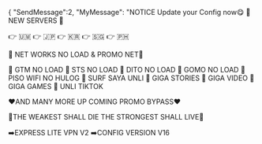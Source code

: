 { "SendMessage":2, "MyMessage": "NOTICE Update your Config now😋 💯 NEW  SERVERS 💯

👉 🇺🇲
👉 🇯🇵
👉 🇰🇷
👉 🇸🇬
👉 🇵🇭

💯 NET WORKS NO LOAD & PROMO NET💯

🤩 GTM NO LOAD
🤩 STS NO LOAD
🤩 DITO NO LOAD
🤩 GOMO NO LOAD
🤩 PISO WIFI NO HULOG
🤩 SURF SAYA UNLI
🤩 GIGA STORIES
🤩 GIGA VIDEO
🤩 GIGA GAMES
🤩 UNLI TIKTOK

❤️AND MANY MORE UP COMING PROMO BYPASS❤️


🤖THE WEAKEST SHALL DIE THE STRONGEST SHALL LIVE🤖

➡️EXPRESS LITE  VPN V2 
➡️CONFIG VERSION V16
